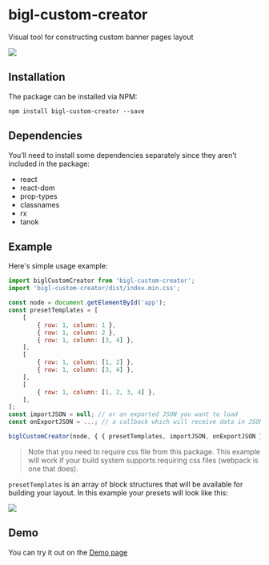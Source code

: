 # bigl-custom-creator

Visual tool for constructing custom banner pages layout

![](https://cloud.githubusercontent.com/assets/12530822/25944126/e075d574-364a-11e7-8db6-b9f0ee72417d.png)

## Installation

The package can be installed via NPM:
```
npm install bigl-custom-creator --save
```

## Dependencies

You’ll need to install some dependencies separately since they aren’t included in the package:

* react
* react-dom
* prop-types
* classnames
* rx
* tanok

## Example

Here's simple usage example:

```js
import biglCustomCreator from 'bigl-custom-creator';
import 'bigl-custom-creator/dist/index.min.css';

const node = document.getElementById('app');
const presetTemplates = [
    [
        { row: 1, column: 1 },
        { row: 1, column: 2 },
        { row: 1, column: [3, 4] },
    ],
    [
        { row: 1, column: [1, 2] },
        { row: 1, column: [3, 4] },
    ],
    [
        { row: 1, column: [1, 2, 3, 4] },
    ],
];
const importJSON = null; // or an exported JSON you want to load
const onExportJSON = ...; // a callback which will receive data in JSON format

biglCustomCreator(node, { { presetTemplates, importJSON, onExportJSON } });
```

> Note that you need to require css file from this package. This example will work if your build system supports requiring css files (webpack is one that does).

`presetTemplates` is an array of block structures that will be available for building your layout. In this example your presets will look like this:

![](https://cloud.githubusercontent.com/assets/12530822/25941312/a2af1ac4-3641-11e7-8b2b-2b85667b4a67.png)

## Demo
You can try it out on the [Demo page](https://lnevermindl.github.io/bigl-custom-creator-demo/)

